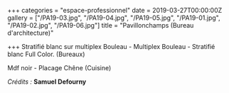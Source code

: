 +++
categories = "espace-professionnel"
date = 2019-03-27T00:00:00Z
gallery = ["/PA19-03.jpg", "/PA19-04.jpg", "/PA19-05.jpg", "/PA19-01.jpg", "/PA19-02.jpg", "/PA19-06.jpg"]
title = "Pavillonchamps (Bureau d'architecture)"

+++
Stratifié blanc sur multiplex Bouleau - Multiplex Bouleau - Stratifié blanc Full Color. (Bureaux)

Mdf noir - Placage Chêne (Cuisine)

_Crédits :_ **Samuel Defourny**
